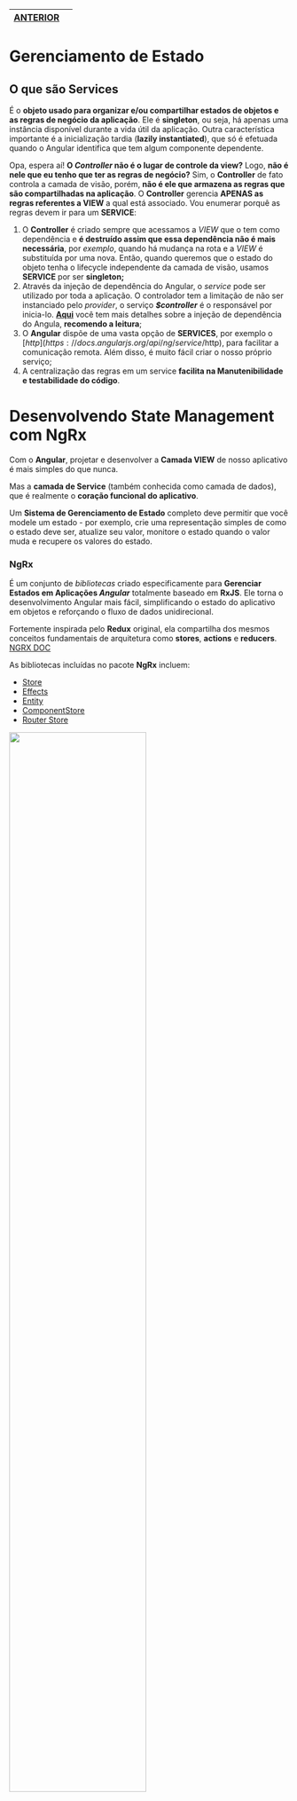 | [ANTERIOR](01%20Trabalhando%20com%20Estrutura%20e%20Otimizacao%20.md) |      |
| ------------------------------------------------------------ | ---- |



# Gerenciamento de Estado



## O que são Services

É o **objeto usado para organizar e/ou compartilhar estados de objetos e as regras de negócio da aplicação**. Ele é **singleton**, ou seja, há apenas uma instância disponível durante a vida útil da aplicação. Outra característica importante é a inicialização tardia (**lazily instantiated**), que só é efetuada quando o Angular identifica que tem algum componente dependente.

Opa, espera aí! **O *Controller* não é o lugar de controle da view?** Logo, **não é nele que eu tenho que ter as regras de negócio?** Sim, o **Controller** de fato controla a camada de visão, porém, **não é ele que armazena as regras que são compartilhadas na aplicação**. O **Controller** gerencia **APENAS as regras referentes a VIEW** a qual está associado.  Vou enumerar porquê as regras devem ir para um **SERVICE**:

1. O **Controller** é criado sempre que acessamos a *VIEW* que o tem como dependência e **é destruído assim que essa dependência não é mais necessária**, por *exemplo*, quando há mudança na rota e a *VIEW* é substituída por uma nova. Então, quando queremos que o estado do objeto tenha o lifecycle independente da camada de visão, usamos **SERVICE** por ser **singleton;**
2. Através da injeção de dependência do Angular, o *service* pode ser utilizado por toda a aplicação. O controlador tem a limitação de não ser instanciado pelo *provider*, o serviço ***$controller*** é o responsável por inicia-lo. **[Aqui](https://github.com/angular/angular.js/wiki/Understanding-Dependency-Injection)** você tem mais detalhes sobre a injeção de dependência do Angula, **recomendo a leitura**;
3. O **Angular** dispõe de uma vasta opção de **SERVICES**, por exemplo o [$http](https://docs.angularjs.org/api/ng/service/$http), para facilitar a comunicação remota. Além disso, é muito fácil criar o nosso próprio serviço;
4. A centralização das regras em um service **facilita na Manutenibilidade e testabilidade do código**.



# Desenvolvendo State Management com NgRx

Com o **Angular**, projetar e desenvolver a **Camada VIEW** de nosso aplicativo é mais simples do que nunca.

Mas a **camada de Service** (também conhecida como camada de dados), que é realmente o **coração funcional do aplicativo**.

Um **Sistema de Gerenciamento de Estado** completo deve permitir que você modele um estado - por exemplo, crie uma representação simples de como o estado deve ser, atualize seu valor, monitore o estado quando o valor muda e recupere os valores do estado.

### NgRx

É um conjunto de *bibliotecas* criado especificamente para **Gerenciar Estados em Aplicações *Angular*** totalmente baseado em **RxJS**. Ele torna o desenvolvimento Angular mais fácil, simplificando o estado do aplicativo em objetos e reforçando o fluxo de dados unidirecional.

Fortemente inspirada pelo **Redux** original, ela compartilha dos mesmos conceitos fundamentais de arquitetura como **stores**, **actions** e **reducers**. [NGRX DOC](https://ngrx.io/guide/store)

As bibliotecas incluídas no pacote **NgRx** incluem:

- [Store](https://ngrx.io/guide/store)
- [Effects](https://ngrx.io/guide/effects)
- [Entity](https://ngrx.io/guide/entity)
- [ComponentStore](https://ngrx.io/guide/component-store)
- [Router Store](https://ngrx.io/guide/router-store)



<img src="img/20210814170255.png" width="70%;" />

> Tirando as setas do **SELECTOR** e **COMPONENT**. Elas **NÃO SÃO OBRIGATORIAS**. **ACTION** não necessariamente precisa cair em **REDUCER**. E o **EFFECTS** não necessariamente precisa retornar uma nova **ACTION**

- **`STORE`** - É um gerenciamento de estado **global**, ela **centraliza a aplicação INTEIRA**; Basicamente é um **JSON GIGANTE** (dependendo da aplicação). A **STORE** armazenara o estado da aplicação exemplo: ira adicionar o usuário que esta logado, as listas que a aplicação possui, estado de loaders e etc. **STORE** é a "Fonte da Verdade", os componentes vão simplesmente 'refletir' o **estado** que esta na **STORE**. **Reduzindo as inconsistência** na aplicação;
- **`COMPONENT`** - Ele se comunica com **STORE** através da **`ACTION`**; Um **`COMPONENT`** dispara uma **ACTION** e esta **`ACTION`** PODE acionar o REDUCER>STORE **MAS** ao mesmo tempo, a mesma **ACTION** também pode gerar um side **`EFFECTS`** ;
- **`REDUCER`** - Ele pega o estado atual da **STORE**, vai misturar com a **`ACTION`** que foi disparada e **vai gerar um novo Estado**;
- **`SELECTOR`** - É utilizada para extrair "Pedaços" extraindo apenas o que é preciso (exp.: só a lista, só o usuário etc) da **STORE** e retornar um **Observable**, sendo possível dar **subscribe** e atualizar o **COMPONENT**. Toda vez que a **STORE** for modificada, o **COMPONENT** conseguira reagir a essas mudanças;
- **`EFFECTS`** - É o responsável por fazer a **comunicação HTTP** ou se precisar fazer, por exemplo: mudar  o estado, consumir Cookies, local history ou precise combinar informação; Uma **REQUEST HTTP é asynchronous (assíncrona)**. Quando a **REQUEST HTTP** retornar, será preciso atualizar a **`STORE`**. Então os **EFFECTS** também podem, no final da execução, disparar uma nova **ACTION**. E esta **`ACTION`** NÃO vai para **`COMPONENT`**. ela vai direto para o **`REDUCER`** podendo então, modificar a **`STORE`**;



### NgRx Store

É um **Sistema de Gerenciamento de Estado** inspirado no **Redux** que permite usar **Observables** para gerenciar o estado em um aplicativo Angular. A principal vantagem de usar o **NgRx Store** é a capacidade de **Armazenar todos os Estados em uma Única Árvore** que pode ser acessada de **qualquer parte do aplicativo**.

### NgRx Effects

Nos permitem ouvir tipos de ação específicos e "fazer algo" quando essa ação acontece. Qualquer efeito que você escrever também é uma **Observable**.

Um **`EFFECTS`** é uma **Observable** que usa o Action Stream como sua fonte e também como seu destino. Ou seja, um efeito **Subscribes** para o Action Stream, e também pode **Publish** para o fluxo de ação.

### NgRx Router Store

Existe para que seja possível que a **STORE** seja a **fonte única da verdade** para o estado de roteamento de um aplicativo. Se um aplicativo usa rotas/navegação, o **roteamento ou router se torna uma parte essencial do estado do aplicativo**. **Router Store** servira para vincular o roteamento com a **NgRx Store**. Cada vez que o router mudar, uma ação será despachada e atualizará a **STORE** por meio de um **REDUCER**. 



# Aplicativo Angular simples usando NgRx

1. Instalando o Angular CLI: `npm install -g @angular/cli`
2. Criando um novo projeto Angular, no local especificado no **Terminal**: `ng new [NOME-DO-PROJETO]`
3. Com o projeto Angular criado, abra o diretório do projeto pelo **Terminal**: `dir` e `cd [NOME-DO-PROJETO]`
4. Instalando o [NgRx Store](https://ngrx.io/guide/store/install):  `ng add @ngrx/store@latest`
5. Instalando o [NgRx Store devtools](https://ngrx.io/guide/store-devtools/install):  `ng add @ngrx/store-devtools@latest`
6. Instalando o [NgRx Effects](https://ngrx.io/guide/effects/install): `ng add @ngrx/effects@latest`
7. Instalando o [NgRx Router Store](https://ngrx.io/guide/router-store/install): `ng add @ngrx/router-store@latest`



Em **app.module.ts** , podemos ver que foram importados os Module:

```
...
import { StoreDevtoolsModule } from '@ngrx/store-devtools';
import { environment } from '../environments/environment';
import { EffectsModule } from '@ngrx/effects';
import { StoreRouterConnectingModule } from '@ngrx/router-store';

@NgModule({
  ...
  imports: [
    ...
    StoreModule.forRoot({}, {}),
    StoreDevtoolsModule.instrument({ maxAge: 25, logOnly: environment.production }),
    EffectsModule.forRoot([]),
    StoreRouterConnectingModule.forRoot()
  ],
  ...
```

- `StoreModule.forRoot` - ***NgRx Store***. Implementação completa de uma biblioteca para controle de estado em aplicações Angular totalmente **Redux-like** que utiliza extensões reativas (*RxJS*) em sua base. Ele espera receber um **app REDUCER map**;
- `StoreDevtoolsModule.instrument` - ***NgRx Store devtools***. Serve para fazer a conexão com o estado da nossa aplicação, com a **extensão do Chrome [Redux DevTool](https://chrome.google.com/webstore/detail/redux-devtools/lmhkpmbekcpmknklioeibfkpmmfibljd)**. É uma ferramenta que permite debugar em detalhes as mudanças de estado e que possui outros recursos interessantes, como navegar (voltar ou avançar) no tempo entre as mudanças ocorridas;
- `EffectsModule.forRoot` -  ***NgRx Effects***. Biblioteca responsável por lidar com “efeitos colaterais” (*side-effects*) causados por *actions* que realizam tarefas assíncronas (como requisições http por ex.), isolando o tratamento desses efeitos de funções puras responsáveis somente por cuidar de mudanças de estado;
- `StoreRouterConnectingModule.forRoot` - ***NgRx Router Store***. Serve para Conectar o Estado da Rota do Angular, e jogar essa informação dentro da **`STORE`**;



## Reducer

É uma função pura. É aonde estaremos criando um pedaço dentro da STORE. Será aonde se faz a **configuração do estado**. Criamos então em `src\app\state\` (opcional) o arquivo **app.reducer.ts** contendo:

```
import { Action, createReducer } from "@ngrx/store";
import { User } from "../features/shared/models/user.model";

// Primeiro é feito a definição do estado(State)
export interface AppState {
    // Esta é a 'cara' do State, que vai aparecer na STORE.
    // A STORE vai ser populada com State que tem este 'tipo' (User)
    user: User | undefined; 
}

export const initialState: AppState = {
    //  Inicialmente, a STORE tera esta informação
    user: undefined,    // user setado com undefined
};

/* Abaixo temos o Combo de definição de REDUCER */

const appStateReducer = createReducer(
    // createReducer é uma function do NgRx
    // É onde nos passamos o STATE inicial PRIMEIRO, depois é passado outras informações
    initialState,
);

export function reducer(state: AppState | undefined, action: Action): AppState {
    // Temos aqui uma função pura, que aceita o
    // STATE atual, uma action e retorna o STATE modificado
    // com retorno chamando o appStateReducer
    return appStateReducer(state, action);
}
```

Agora em **app.module.ts**,  o `StoreModule.forRoot({}, {}),` receberá o **REDUCER map** ficando assim: `StoreModule.forRoot({userContext: reducer}, {})`. Não esquecendo de dar `import { reducer } from './state/app.reducer';`



## Action

Antes de sair criando ACTION, verifique se a necessidade em criar uma **ACTION** e como essa necessidade vai se comportar. Vejamos no nosso **login.component.html** que estará localizado em `features\login\containers\login` ou o comando `ng g component features\login\containers\login`

```
<form [formGroup]="form" (ngSubmit)="login()">
    <label>Nome</label>
    <input formControlName="name">
  
    <label>E-mail</label>
    <input formControlName="email">
  
    <button class="primary">Login</button>
  </form>
```

Uma vez que for pressionado o button: **login** será executado o method: `login()` localizado em **login.component.ts** (na mesma pasta que **login.component.html**)

```
import { Component } from "@angular/core";
import { FormGroup, FormControl } from '@angular/forms';
import { Store } from '@ngrx/store';
import { AppState } from 'src/app/state/app.reducer';

@Component({
  templateUrl: './login.component.html',
  styleUrls: ['./login.component.scss'],
})
export class LoginComponent {

  form = new FormGroup({
    name: new FormControl(''),
    email: new FormControl(''),
  });

  constructor() { }

  login() { }
}
```

`login()` fara uma chamada de serviço, que retornara nosso **usuário**. Uma vez que, usuário seja retornado, temos que rotear ele para dentro.



Conforme o <u>NGRX STATE MAGAGEMENT LIFECYCLE</u>. A forma que o **COMPONENT** tem, de se comunicar com **STORE** é disparando uma **ACTION**.

Vamos criar então o arquivo **app.actions.ts** que ficará em `src\app\state\`  para fazer as definições da **ACTION**:

```
import { createAction, props } from "@ngrx/store";

//  Diferente do REDUCER, que tem uma definição de state, tendo que registrar ele no modulo etc
//  Uma ACTION nada mais é que uma função, nao precisamos registrar o doLogin em lugar algum
//  so precisamos definir e exportar esta constante para que possamos tuilzia-la em qualquer lugar
export const doLogin = createAction(
    //  createAction espera receber pelo menos um parametro
    //  PADROES do NGRX:
    //  As ACTIONS são definidas em duas partes:
    //  Primeiro fica dentro de [] ou colchetes 
    //  e o Segundo fica fora
    //  A informação que estiver dentro dos colchetes, normalmente é o contexto desta
    //  de onde esta ACTION esta sendo disparada
    //  no caso: [Login]
    '[Login] Do Login',

    //  Forma de passa a informação para dentro da STORE
    props<{ name: string, email: string }>(),
);

//  Agora que temos uma definição na nossa ACTION
//  Podemos despacha-la para dentro do nosso login.component.ts
```

Uma Action possui um tipo, e este tipo não e obrigatório ser único,mas é mais interessante ter tipos únicos, **para não gerar conflitos**, quando estiver fazendo definições dentro do **REDUCER**.



## Component

Voltando para o **login.component**, vamos chamar o method `doLogin()` que foi criado no **ACTION**

```
import { Component } from "@angular/core";
import { FormGroup, FormControl } from '@angular/forms';
import { Store } from '@ngrx/store';
import { AppState } from 'src/app/state/app.reducer';
import * as fromAppActions from '../../../../state/app.actions';


@Component({
  templateUrl: './login.component.html',
  styleUrls: ['./login.component.scss'],
})
export class LoginComponent {

  form = new FormGroup({
    name: new FormControl(''),
    email: new FormControl(''),
  });

  constructor(private store: Store<AppState>) {
    //  Primeiro, importaremos o STORE no nosso COMPONENT
  }

  login() {
    //  Agora podemos utilizar a STORE para disparar a informação
    this.store.dispatch(fromAppActions.doLogin(this.form.value)); // Aqui vamos dispachar uma ACTION
    // Como parametro deste dispatch, e esperado receber uma ACTION
  }
}
//  Se salvarmos agora e preenchermos o formulario e clicar no button login, nos nao iremos ver a STORE atualizar ainda. verifique no Console Redux DevTools do Chrome
```



Voltando para o **app.reducer.ts** 

```
import { Action, createReducer, on } from "@ngrx/store";
import { User } from "../features/shared/models/user.model";
import * as fromAppActions from './app.actions';

// Primeiro é feito a definição do estado(State)
export interface AppState {
    // Esta é a 'cara' do State, que vai aparecer na STORE.
    // A STORE vai ser populada com State que tem este 'tipo' (User)
    user: User | undefined; 
}

export const initialState: AppState = {
    //  Inicialmente, a STORE tera esta informação
    user: undefined,    // user setado com undefined
};

/* Abaixo temos o Combo de definição de REDUCER */

const appStateReducer = createReducer(
    // createReducer é uma function do NgRx
    // É onde nos passamos o STATE inicial PRIMEIRO, depois é passado outras informações
    initialState,
    // AGORA NA PARTE 2, depois de ter criado o action e editado o component.
    //  basicamente, faremos um switch case
    //  O createReducer, depois de initialState, é aceitavel N parametros
    //  e estes parametros tem este tipo on()
    //  que vai receber
    // LEIA: Quando esta actio (fromAppActions.doLogin) for disparada, vamos receber este estado e devolver o mesmo estado
    on(fromAppActions.doLogin, (state, { name, email }) => ({
        ...state,
        user: {
            ...state.user,
            name,
            email,
        }
    })), 
    // ...state significa: ok este objeto que estou retornando, ele é uma copia do meu state atual, mas calma, quero modificar o user
    // para poupar problemas futuros, se poem o ... caso tenha que extender o AppState, pondo mais informações, alem de user
    // o ...state.user, e um exemplo apra poupar problemas futuros, caso tenha que adicionar, por exemplo, o atributo id ou telefone no user
    //  Agora o REDUCER recebera as informações de ACTION que foi criada no formulario login

    // { name, email } tem que ser igual a como foi definido no ACTION no method doLogin();
);

export function reducer(state: AppState | undefined, action: Action): AppState {
    // Temos aqui uma função pura, que aceita o
    // STATE atual, uma action e retorna o STATE modificado
    // com retorno chamando o appStateReducer
    return appStateReducer(state, action);
}
```

Agora no **Redux DevTool**, podemos ver, em State, o nome e o email setado no formulário. Agora podemos obter a informação do componente, e injeta-lo dentro do State.



## Effects

No caso do **login**, precisamos fazer uma chamada para o **SERVICE** , que ira popular a **STORE** com o resultado da chamada do **SERVICE**, que ira retornar o nosso *usuário*. Depois que esta chamada retornar, é preciso 'routear' o *usuário* para dentro da aplicação. 

Acontece que o **REDUCER** não é feito para esta tarefa, o **REDUCER** recebe o State atual, recebe uma **ACTION** e devolve um **novo State modificado**. 

Para fazer a chamada ao **SERVICE**, para 'routear' em outro lugar, nos não utilizamos o **REDUCER** (como é mostrado na **imagem do DIAGRAMA**), nos utilizaremos o **EFFECTS**.

O **EFFECTS** é responsável por lidar com os **Side Effects** que uma **ACTION** pode ter. 

Agora vamos criar um **EFFECTS** que será responsável por fazer o login e no final de todo o fluxo, teremos a nossa **STORE** atualizada e o nosso *usuário* 'routeado' para dentro da aplicação.

Em `src\app\state\` criaremos o arquivo chamado: **app.effects.ts**

```
import { Injectable } from "@angular/core";
import { Actions, createEffect, ofType } from "@ngrx/effects";
import { map } from "rxjs/operators";
import * as fromAppActions from "./app.actions";

@Injectable()
export class AppEffects {

    //  Declarando o nosso primeiro 'Effects'
    //  O EFFECT responde a uma ACTION
    dologin$ = createEffect(() => this.actions$
        .pipe(
            ofType(fromAppActions.doLogin),
            map(({ name, email }) => console.log(name, email)),
        ),
        {dispatch: false}
    );

    //  Declarar o nosso construtor, recebendo o Actions
    //  este Actions extend Observable, por isso o 'dollar' ($) 
    constructor(private actions$: Actions){  
    }
}
```

Já em **app.module.ts** adicionaremos o `EffectsModule.forRoot([AppEffects])` não esquecendo de importar `import { AppEffects } from './state/app.effects';`

Agora no **Redux DevTool**, podemos ver, em Action, State, e no Console o valor 'printado' de login pelo **app.effects**. No momento, nos configuramos o **app.effects** para apenas dar um `console.log()`.



Agora vamos atualizar o **app.effects**, para que ele faça oque e esperado por ele, que seria, fazer a  chamada do **SERVICE**, esperar a chamada retornar e etc.

```
import { Injectable } from "@angular/core";
import { Router } from '@angular/router';
import { Actions, createEffect, ofType } from "@ngrx/effects";
import { of } from "rxjs";
import { catchError, map, mergeMap } from "rxjs/operators";
import { LoginService } from "../features/shared/services/login.service";
import * as fromAppActions from "./app.actions";

@Injectable()
export class AppEffects {

    //  Declarando o nosso primeiro 'Effects'
    //  O EFFECT responde a uma ACTION
    dologin$ = createEffect(() => this.actions$ //  estamos fazendo um pipe do observable que vai emitir todas as action que a app despachar
        .pipe(  // dentro do pipe
            ofType(fromAppActions.doLogin), // filtrando todas as actions, para passar so as que foram desse tipo especifico
            mergeMap(({ name, email }) => this.loginService.login(name, email) // aqui estamos utilizando as informacoes que foram passadas, para fazer uma chamada ao Service
                .pipe(  // dependendo do resultado
                    map(user => {
                        this.router.navigate(['']); //  REDIRECIONAR PARA UMA PAGINA/ROUTER quando login Sucess
                        return fromAppActions.doLoginSucess({ user });    // Sucess é disparado
                    }),
                    catchError(() => of(fromAppActions.doLoginFailure())),  // ou failure
                ),
            ),
        ),
    );

    //  Declarar o nosso construtor, recebendo o Actions
    //  este Actions extend Observable, por isso o 'dollar' ($) 
    constructor(private actions$: Actions,
        private loginService: LoginService,
        private router: Router) {
    }
}
```

Em **app.actions.ts** adicione os

```
import { User } from "../features/shared/models/user.model";
...
//  Adicionado para o effect retornar no caso de sucesso ou falha
export const doLoginSucess = createAction(
    '[API] Do Login Sucess',
    props<{ user: User }>(), // Com a chamada sucess, retornar o User
)
export const doLoginFailure= createAction(
    '[API] Do Login Failure',
)
```



Agora atualizaremos o **app.reducer.ts** , para preencher a history com o usuário que foi retornado com sucesso.

```
import { Action, createReducer, on } from "@ngrx/store";
import { User } from "../features/shared/models/user.model";
import * as fromAppActions from './app.actions';

// Primeiro é feito a definição do estado(State)
export interface AppState {
    // Esta é a 'cara' do State, que vai aparecer na STORE.
    // A STORE vai ser populada com State que tem este 'tipo' (User)
    user: User | undefined; 
}

export const initialState: AppState = {
    //  Inicialmente, a STORE tera esta informação
    user: undefined,    // user setado com undefined
};

/* Abaixo temos o Combo de definição de REDUCER */

const appStateReducer = createReducer(
    // createReducer é uma function do NgRx
    // É onde nos passamos o STATE inicial PRIMEIRO, depois é passado outras informações
    initialState,
    // AGORA NA PARTE 2, depois de ter criado o action e editado o component.
    //  basicamente, faremos um switch case
    //  O createReducer, depois de initialState, é aceitavel N parametros
    //  e estes parametros tem este tipo on()
    //  que vai receber
    // LEIA: Quando esta actio (fromAppActions.doLogin) for disparada, vamos receber este estado e devolver o mesmo estado
    on(fromAppActions.doLoginSucess, (state, { user }) => ({
        ...state,
        user,
    })), 
    // ...state significa: ok este objeto que estou retornando, ele é uma copia do meu state atual, mas calma, quero modificar o user
    // para poupar problemas futuros, se poem o ... caso tenha que extender o AppState, pondo mais informações, alem de user
    // o ...state.user, e um exemplo apra poupar problemas futuros, caso tenha que adicionar, por exemplo, o atributo id ou telefone no user
    //  Agora o REDUCER recebera as informações de ACTION que foi criada no formulario login

    // { name, email } tem que ser igual a como foi definido no ACTION no method doLogin();
);

export function reducer(state: AppState | undefined, action: Action): AppState {
    // Temos aqui uma função pura, que aceita o
    // STATE atual, uma action e retorna o STATE modificado
    // com retorno chamando o appStateReducer
    return appStateReducer(state, action);
}
```

**login.service.ts** localizado em `app\features\shared\services` ou utilizando comando: `ng g service features\shared\services\login`

```
import { Injectable } from "@angular/core";

import { Observable, of } from 'rxjs';
import { delay } from 'rxjs/operators';

import { User } from '../models/user.model';

@Injectable({ providedIn: 'root' })
export class LoginService {

  login(name: string, email: string): Observable<User> {
    return of({ name, email })
      .pipe(delay(2000));
  }
}

```

Agora no **Redux DevTool**, podemos ver, a **ACTION** disparada e em seguida (com o delay adicionado) uma chamada para o **SERVICE** e em seguida, será redirecionado para a pagina especificada no router.



## Selector

Com **SELECTOR**, será possível, por exemplo, pegar apenas o **nome** do *usuário* da **STORE** e exibi-la na pagina. Para isso, vamos criar o **SELECTOR** em `src\app\state\` com nome **app.selectors.ts**

```
import { createFeatureSelector, createSelector } from '@ngrx/store';
import { User } from '../features/shared/models/user.model';
import { AppState } from './app.reducer';

// Da mesma forma que as ACTIONS e diferentemente dos REDUCERS e dos EFFECTS
// Os SELECTORS não precisam ser registrados em lugar algum
// Ele simplesmente e uma constant da mesma forma que as ACTIONS

// SELECTOR é um seletor que é responsavel por pegar uma propeties, que esta na raiz da STORE
// Ex.p: o 'userContext' exibido no Redux Extension
export const selectUserContext = createFeatureSelector<{ user: User }>('userContext');

export const selectUserName = createSelector(
  selectUserContext,
  (state: AppState) => state.user?.name,
);
```

Adicione ` <p>Ola, : {{ name$ | async }}</p>` no **login.component.html**

E em **login.component.ts**

```
import { Component } from "@angular/core";
import { FormGroup, FormControl } from '@angular/forms';
import { Store, select } from '@ngrx/store';
import { Observable } from "rxjs";
import { AppState } from 'src/app/state/app.reducer';
import * as fromAppActions from '../../../../state/app.actions';
import * as fromAppSelectors from '../../../../state/app.selectors';


@Component({
  templateUrl: './login.component.html',
  styleUrls: ['./login.component.scss'],
})
export class LoginComponent {

  form = new FormGroup({
    name: new FormControl(''),
    email: new FormControl(''),
  });

  name$: Observable<string | undefined>;

  constructor(private store: Store<AppState>) {
    //  Primeiro, importaremos o STORE no nosso COMPONENT
    // Agora vamos receber um novo valor toda vez que o nome do usuario for modificado
    this.name$ = this.store.pipe(select(fromAppSelectors.selectUserName)); 
  }

  login() {
    //  Agora podemos utilizar a STORE para disparar a informação
    this.store.dispatch(fromAppActions.doLogin(this.form.value)); // Aqui vamos dispachar uma ACTION
    // Como parametro deste dispatch, e esperado receber uma ACTION
  }
}
//  Se salvarmos agora e preenchermos o formulario e clicar no button login, nos nao iremos ver a STORE atualziar ainda
```

Agora quando o usuário fizer o login, o campo Name exibira o nome do usuário.



# Referência

Gabriel Feitosa. **AngularJS: Services** - https://gabrielfeitosa.com/angularjs-services/

Angular University. **Angular Service Layers: Redux, RxJs and Ngrx Store - When to Use a Store And Why?** - https://blog.angular-university.io/angular-2-redux-ngrx-rxjs/

Movile. **Construindo aplicações front-end reativas com NgRx** - https://movile.blog/construindo-aplicacoes-front-end-reativas-com-ngrx/

LogRocket por Wisdom Ekpot **Angular state management made simple with NgRx** - https://blog.logrocket.com/angular-state-management-made-simple-with-ngrx/#managingstateinfrontendapplications

LogRocket por Neo Ighodaro. **Why use Redux? A tutorial with examples** - https://blog.logrocket.com/why-use-redux-reasons-with-clear-examples-d21bffd5835/

Medium por Tanya Gray. **Understanding NgRx Effects and the Action Stream** - https://medium.com/@tanya/understanding-ngrx-effects-and-the-action-stream-1a74996a0c1c

Dev por Salim Chemes. **How to implement ngrx-router-store** - https://dev.to/salimchemes/how-to-implement-ngrx-router-store-4552

ti-enxame por cartant. **Entendendo a finalidade do projeto ngrx router-store em comparação com o uso somente do roteador angular 2** - https://www.ti-enxame.com/pt/ngrx/entendendo-finalidade-do-projeto-ngrx-router-store-em-comparacao-com-o-uso-somente-do-roteador-angular-2/830340005/

